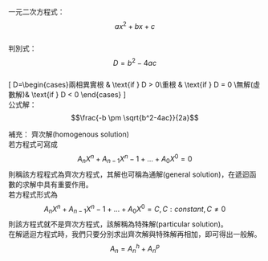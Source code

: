 一元二次方程式：  
$$ax^2+bx+c$$  
判別式： 
$$D = b^2 - 4ac$$  
\[
D=\begin{cases}兩相異實根 & \text{if } D > 0\\重根 & \text{if } D = 0 \\無解(虛數解)& \text{if } D < 0
\end{cases}
\]  
公式解：
$$\frac{-b \pm \sqrt{b^2-4ac}}{2a}$$

補充：
齊次解(homogenous solution)  
若方程式可寫成
$$A_nX^n + A_{n-1}X^n-1+...+A_0X^0 = 0$$
則稱該方程程式為齊次方程式，其解也可稱為通解(general solution)，在遞迴函數的求解中具有重要作用。  
若方程式形式為
$$A_nX^n + A_{n-1}X^n-1+...+A_0X^0 = C,  C:constant, C \neq 0 $$
則該方程式就不是齊次方程式，該解稱為特殊解(particular solution)。  
在解遞迴方程式時，我們只要分別求出齊次解與特殊解再相加，即可得出一般解。
$$A_n = A_n^h + A_n^p$$